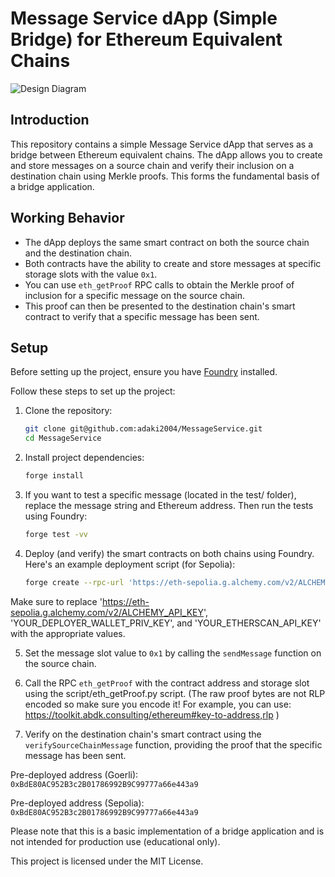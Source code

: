 # Message Service dApp (Simple Bridge) for Ethereum Equivalent Chains

![Design Diagram](./MessageService.png)

## Introduction

This repository contains a simple Message Service dApp that serves as a bridge between Ethereum equivalent chains. The dApp allows you to create and store messages on a source chain and verify their inclusion on a destination chain using Merkle proofs. This forms the fundamental basis of a bridge application.

## Working Behavior

- The dApp deploys the same smart contract on both the source chain and the destination chain.
- Both contracts have the ability to create and store messages at specific storage slots with the value `0x1`.
- You can use `eth_getProof` RPC calls to obtain the Merkle proof of inclusion for a specific message on the source chain.
- This proof can then be presented to the destination chain's smart contract to verify that a specific message has been sent.

## Setup

Before setting up the project, ensure you have [Foundry](https://book.getfoundry.sh/getting-started/installation) installed.

Follow these steps to set up the project:

1. Clone the repository:

   ```bash
   git clone git@github.com:adaki2004/MessageService.git
   cd MessageService

2. Install project dependencies:

    ```bash
    forge install

3. If you want to test a specific message (located in the test/ folder), replace the message string and Ethereum address. Then run the tests using Foundry:
    ```bash
    forge test -vv

4. Deploy (and verify) the smart contracts on both chains using Foundry. Here's an example deployment script (for Sepolia):
    ```bash
    forge create --rpc-url 'https://eth-sepolia.g.alchemy.com/v2/ALCHEMY_API_KEY' --private-key 'YOUR_DEPLOYER_WALLET_PRIV_KEY' --etherscan-api-key 'YOUR_ETHERSCAN_API_KEY' --verify 'src/MessageService.sol:MessageService'
Make sure to replace 'https://eth-sepolia.g.alchemy.com/v2/ALCHEMY_API_KEY', 'YOUR_DEPLOYER_WALLET_PRIV_KEY', and 'YOUR_ETHERSCAN_API_KEY' with the appropriate values.


5. Set the message slot value to `0x1` by calling the `sendMessage` function on the source chain.

6. Call the RPC `eth_getProof` with the contract address and storage slot using the script/eth_getProof.py script. (The raw proof bytes are not RLP encoded so make sure you encode it! For example, you can use: https://toolkit.abdk.consulting/ethereum#key-to-address,rlp )

7. Verify on the destination chain's smart contract using the `verifySourceChainMessage` function, providing the proof that the specific message has been sent.


Pre-deployed address (Goerli): `0xBdE80AC952B3c2B01786992B9C99777a66e443a9`

Pre-deployed address (Sepolia): `0xBdE80AC952B3c2B01786992B9C99777a66e443a9`


Please note that this is a basic implementation of a bridge application and is not intended for production use (educational only).

This project is licensed under the MIT License.